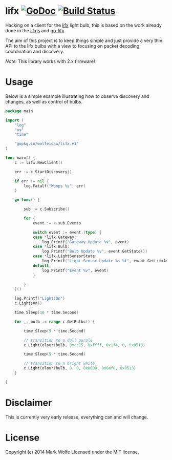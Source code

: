 # lifx [![GoDoc](https://img.shields.io/badge/godoc-Reference-brightgreen.svg?style=flat)](http://godoc.org/github.com/wolfeidau/lifx) [![Build Status](https://travis-ci.org/wolfeidau/lifx.svg?branch=master)](https://travis-ci.org/wolfeidau/lifx)

Hacking on a client for the [lifx](http://lifx.co) light bulb, this is based on the work already done in the [lifxjs](https://github.com/magicmonkey/lifxjs) and [go-lifx](https://github.com/bjeanes/go-lifx).

The aim of this project is to keep things simple and just provide a very thin API to the lifx bulbs with a view to focusing on packet decoding, coordination and discovery.

*Note:* This library works with 2.x firmware!

# Usage

Below is a simple example illustrating how to observe discovery and changes, as well as control of bulbs.

``` go
package main

import (
    "log"
    "os"
    "time"

    "gopkg.in/wolfeidau/lifx.v1"
)

func main() {
    c := lifx.NewClient()

    err := c.StartDiscovery()

    if err != nil {
        log.Fatalf("Woops %s", err)
    }

    go func() {

        sub := c.Subscribe()

        for {
            event := <-sub.Events

            switch event := event.(type) {
            case *lifx.Gateway:
                log.Printf("Gateway Update %v", event)
            case *lifx.Bulb:
                log.Printf("Bulb Update %v", event.GetState())
            case *lifx.LightSensorState:
                log.Printf("Light Sensor Update %s %f", event.GetLifxAddress(), event.Lux)
            default:
                log.Printf("Event %v", event)
            }

        }
    }()

    log.Printf("LightsOn")
    c.LightsOn()

    time.Sleep(10 * time.Second)

    for _, bulb := range c.GetBulbs() {

        time.Sleep(5 * time.Second)

        // transition to a dull purple
        c.LightColour(bulb, 0xcc15, 0xffff, 0x1f4, 0, 0x0513)

        time.Sleep(5 * time.Second)

        // transition to a bright white
        c.LightColour(bulb, 0, 0, 0x8000, 0x0af0, 0x0513)
    }

}
```

# Disclaimer

This is currently very early release, everything can and will change.

# License

Copyright (c) 2014 Mark Wolfe
Licensed under the MIT license.
